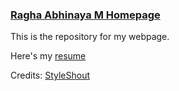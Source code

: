 ### [Ragha Abhinaya M Homepage](https://ragabhim.github.io/)
This is the repository for my webpage. 

Here's my [resume](https://ragabhim.github.io/images/180573_1_1%20(3).pdf)

Credits: [StyleShout](http://www.styleshout.com/)
